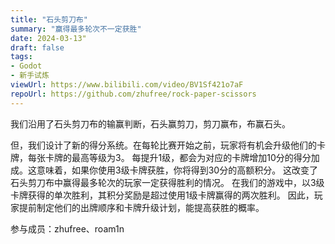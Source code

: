 ```yaml
---
title: "石头剪刀布"
summary: "赢得最多轮次不一定获胜"
date: 2024-03-13"
draft: false
tags:
- Godot
- 新手试炼
viewUrl: https://www.bilibili.com/video/BV1Sf421o7aF
repoUrl: https://github.com/zhufree/rock-paper-scissors
---
```


我们沿用了石头剪刀布的输赢判断，石头赢剪刀，剪刀赢布，布赢石头。

但，我们设计了新的得分系统。在每轮比赛开始之前，玩家将有机会升级他们的卡牌，每张卡牌的最高等级为3。
每提升1级，都会为对应的卡牌增加10分的得分加成。这意味着，如果你使用3级卡牌获胜，你将得到30分的高额积分。
这改变了石头剪刀布中赢得最多轮次的玩家一定获得胜利的情况。
在我们的游戏中，以3级卡牌获得的单次胜利，其积分奖励是超过使用1级卡牌赢得的两次胜利。
因此，玩家提前制定他们的出牌顺序和卡牌升级计划，能提高获胜的概率。

参与成员：zhufree、roam1n

